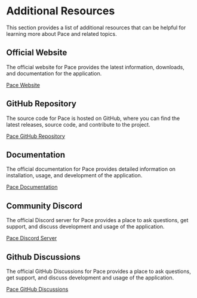 # Additional Resources

This section provides a list of additional resources that can be helpful for
learning more about Pace and related topics.

## Official Website

The official website for Pace provides the latest information, downloads, and
documentation for the application.

[Pace Website](https://www.pace.cli.rs)

## GitHub Repository

The source code for Pace is hosted on GitHub, where you can find the latest
releases, source code, and contribute to the project.

[Pace GitHub Repository](https://www.github.com/pace-rs/pace)

## Documentation

The official documentation for Pace provides detailed information on
installation, usage, and development of the application.

[Pace Documentation](https://www.pace.cli.rs/docs)

## Community Discord

The official Discord server for Pace provides a place to ask questions, get
support, and discuss development and usage of the application.

[Pace Discord Server](https://discord.gg/RKSWrAcYdG)

## Github Discussions

The official GitHub Discussions for Pace provides a place to ask questions, get
support, and discuss development and usage of the application.

[Pace GitHub Discussions](https://github.com/orgs/pace-rs/discussions)
